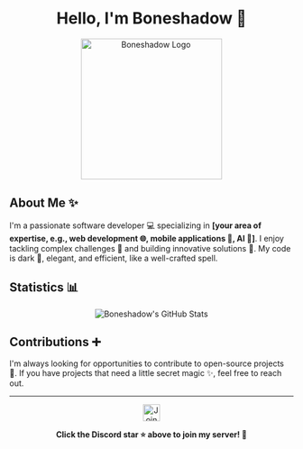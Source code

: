 <h1 align="center">Hello, I'm Boneshadow 👋</h1>

<p align="center">
  <img src="https://i.pinimg.com/originals/b3/7f/1c/b37f1c3627e2259afdd71b9af6b33b3e.jpg" alt="Boneshadow Logo" width="250" height="250">
</p>

## About Me ✨

I'm a passionate software developer 💻 specializing in **[your area of expertise, e.g., web development 🌐, mobile applications 📱, AI 🤖]**. I enjoy tackling complex challenges 🧩 and building innovative solutions 🚀. My code is dark 🖤, elegant, and efficient, like a well-crafted spell.

## Statistics 📊

<p align="center">
  <img src="https://github-readme-stats.vercel.app/api?username=Boneshadow&show_icons=true&theme=tokyonight&count_private=true&include_all_commits=true" alt="Boneshadow's GitHub Stats">
</p>

## Contributions ➕

I'm always looking for opportunities to contribute to open-source projects 📂. If you have projects that need a little secret magic ✨, feel free to reach out.

---

<p align="center">
  <a href="https://discord.gg/4VAEHGcSeY" target="_blank">
    <img src="https://i.pinimg.com/originals/e4/96/0c/e4960c1d084132279f17ca869846c00c.gif" alt="Join my Discord server!" width="30" height="30">
  </a>
</p>

<p align="center">
  <strong>Click the Discord star ⭐ above to join my server! 💬</strong>
</p>
